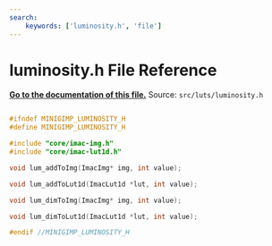 ```yaml
---
search:
    keywords: ['luminosity.h', 'file']
---
```


# luminosity.h File Reference

**[Go to the documentation of this file.](luminosity_8h.md)**
Source: `src/luts/luminosity.h`

    
    
    
    
    
    
    
      
    
    
    
```cpp

#ifndef MINIGIMP_LUMINOSITY_H
#define MINIGIMP_LUMINOSITY_H

#include "core/imac-img.h"
#include "core/imac-lut1d.h"

void lum_addToImg(ImacImg* img, int value);

void lum_addToLut1d(ImacLut1d *lut, int value);

void lum_dimToImg(ImacImg* img, int value);

void lum_dimToLut1d(ImacLut1d *lut, int value);

#endif //MINIGIMP_LUMINOSITY_H
```


    
  
